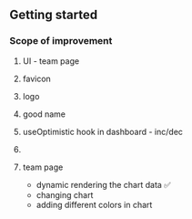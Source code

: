 ## Getting started

### Scope of improvement
1. UI - team page
2. favicon
3. logo
4. good name
5. useOptimistic hook in dashboard - inc/dec
6. 

5. team page
    - dynamic rendering the chart data ✅
    - changing chart
    - adding different colors in chart
     
